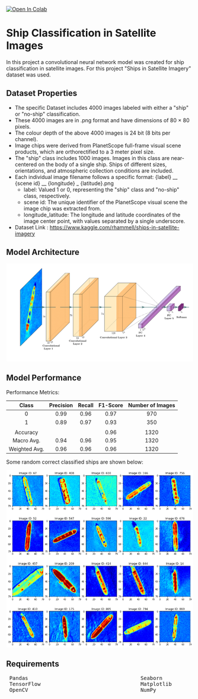 [![Open In Colab](https://colab.research.google.com/assets/colab-badge.svg)](https://colab.research.google.com/github/JasonManesis/Ship-Classification-in-Satellite-Images/blob/main/Ship_Classification_in_Satellite_Images_Keras.ipynb#scrollTo=SwLXYFgmBUWD)
# Ship Classification in Satellite Images
In this project a convolutional neural network model was created for ship classification in satellite images. 
For this project "Ships in Satellite Imagery" dataset was used.

## Dataset Properties

 * The specific Dataset includes 4000 images labeled with either a "ship" or "no-ship" classification.
 * These 4000 images are in .png format and have dimensions of 80 × 80 pixels. 
 * The colour depth of the above 4000 images is 24 bit (8 bits per channel).
 * Image chips were derived from PlanetScope full-frame visual scene products, which are orthorectified to a 3 meter pixel size.
 * The "ship" class includes 1000 images. Images in this class are near-centered on the body of a single ship. Ships of different sizes, orientations, and atmospheric collection conditions are included.
 * Each individual image filename follows a specific format: {label} __ {scene id} __ {longitude} _ {latitude}.png
   * label: Valued 1 or 0, representing the "ship" class and "no-ship" class, respectively.
   * scene id: The unique identifier of the PlanetScope visual scene the image chip was extracted from. 
   * longitude_latitude: The longitude and latitude coordinates of the image center point, with values separated by a single underscore.
* Dataset Link : https://www.kaggle.com/rhammell/ships-in-satellite-imagery 

## Model Architecture
![](/model_architecture.png)

## Model Performance
 
 Performance Metrics:
 
| Class        | Precision | Recall | F1-Score  | Number of Images|
|:------------:|:---------:|:------:|:---------:|:---------------:|
| 0            |0.99       | 0.96   |0.97       |   970           |
| 1            | 0.89      | 0.97   |0.93       |   350           |
|              |           |        |           |                 |
| Accuracy     |           |        |0.96       |   1320          |
| Macro Avg.   | 0.94      |0.96    |0.95       |   1320          |
| Weighted Avg.| 0.96      |0.96    |0.96       |   1320          | 
 
Some random correct classified ships are shown below:

![](/Project_Image.png)

## Requirements

<pre>
 Pandas                                    Seaborn                              Keras                      
 TensorFlow                                Matplotlib                           scikit-learn        
 OpenCV                                    NumPy                                
</pre> 
